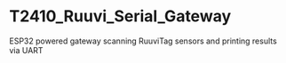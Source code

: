 # T2410_Ruuvi_Serial_Gateway
ESP32 powered gateway scanning RuuviTag sensors and printing results via UART
